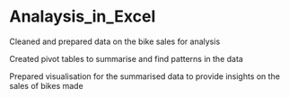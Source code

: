 # Analaysis_in_Excel

 Cleaned and prepared data on the bike sales for analysis 
 
 Created pivot tables to summarise and find patterns in the data
 
 Prepared visualisation for the summarised data to provide insights on the sales of bikes made
